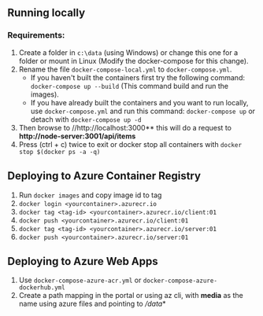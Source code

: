 ## Running locally

### Requirements: 
1. Create a folder in `c:\data` (using Windows) or change this one for a folder or mount in Linux (Modify the docker-compose for this change).
2. Rename the file `docker-compose-local.yml` to `docker-compose.yml`. 
    -  If you haven't built the containers first try the following command: `docker-compose up --build` (This command build and run the images). 
    -  If you have already built the containers and you want to run locally, use `docker-compose.yml` and run this command: `docker-compose up` or detach with `docker-compose up -d`
3. Then browse to //http://localhost:3000** this will do a request to **http://node-server:3001/api/items**
4. Press (ctrl + c) twice to exit or docker stop all containers with `docker stop $(docker ps -a -q)` 

## Deploying to Azure Container Registry

1. Run `docker images` and copy image id to tag  
2. `docker login <yourcontainer>.azurecr.io`
3. `docker tag <tag-id> <yourcontainer>.azurecr.io/client:01`
4. `docker push <yourcontainer>.azurecr.io/client:01`
5. `docker tag <tag-id> <yourcontainer>.azurecr.io/server:01`
6. `docker push <yourcontainer>.azurecr.io/server:01`

## Deploying to Azure Web Apps

1. Use `docker-compose-azure-acr.yml`  or `docker-compose-azure-dockerhub.yml`
2. Create a path mapping in the portal or using az cli, with **media** as the name using azure files and pointing to */data**